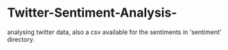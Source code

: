 # Twitter-Sentiment-Analysis-
analysing twitter data,
also a csv available for the sentiments in 'sentiment' directory.
